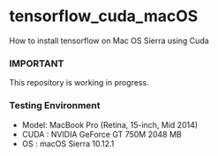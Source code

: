 # tensorflow_cuda_macOS
How to install tensorflow on Mac OS Sierra using Cuda

### IMPORTANT
This repository is working in progress.

### Testing Environment 
- Model: MacBook Pro (Retina, 15-inch, Mid 2014) 
- CUDA : NVIDIA GeForce GT 750M 2048 MB
- OS : macOS Sierra 10.12.1

